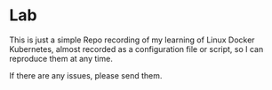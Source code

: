 Lab
===

This is just a simple Repo recording of my learning of Linux Docker Kubernetes, almost recorded as a configuration file or script, so I can reproduce them at any time.

If there are any issues, please send them.